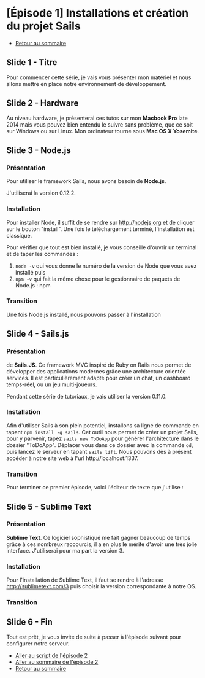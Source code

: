 # [Épisode 1] Installations et création du projet Sails

* [Retour au sommaire](https://github.com/SailsToDoAppTutorial/Francais/blob/master/Ep1#Épisode-1-installations-et-création-du-projet-sails)

## Slide 1 - Titre

Pour commencer cette série, je vais vous présenter mon matériel et nous allons mettre en place notre environnement de développement.

## Slide 2 - Hardware

Au niveau hardware, je présenterai ces tutos sur mon **Macbook Pro** late 2014 mais vous pouvez bien entendu le suivre sans problème, que ce soit sur Windows ou sur Linux. Mon ordinateur tourne sous **Mac OS X Yosemite**.

## Slide 3 - Node.js

### Présentation

Pour utiliser le framework Sails, nous avons besoin de **Node.js**.

J'utiliserai la version 0.12.2. 

### Installation

Pour installer Node, il suffit de se rendre sur http://nodejs.org et de cliquer sur le bouton "install". Une fois le téléchargement terminé, l'installation est classique.

Pour vérifier que tout est bien installé, je vous conseille d'ouvrir un terminal et de taper les commandes :

1. `node -v` qui vous donne le numéro de la version de Node que vous avez installé puis
2. `npm -v` qui fait la même chose pour le gestionnaire de paquets de Node.js : npm

### Transition

Une fois Node.js installé, nous pouvons passer à l'installation

## Slide 4 - Sails.js

### Présentation

de **Sails.JS**. Ce framework MVC inspiré de Ruby on Rails nous permet de développer des applications modernes grâce une architecture orientée services. Il est particulièrement adapté pour créer un chat, un dashboard temps-réel, ou un jeu multi-joueurs. 

Pendant cette série de tutoriaux, je vais utiliser la version 0.11.0.

### Installation

Afin d'utiliser Sails à son plein potentiel, installons sa ligne de commande en tapant `npm install -g sails`. Cet outil nous permet de créer un projet Sails, pour y parvenir, tapez `sails new ToDoApp` pour générer l'architecture dans le dossier "ToDoApp". Déplacer vous dans ce dossier avec la commande `cd`, puis lancez le serveur en tapant `sails lift`. Nous pouvons dès à présent accéder à notre site web à l'url http://localhost:1337.

### Transition

Pour terminer ce premier épisode, voici l'éditeur de texte que j'utilise :

## Slide 5 - Sublime Text

### Présentation

**Sublime Text**. Ce logiciel sophistiqué me fait gagner beaucoup de temps grâce à ces nombreux raccourcis, il a en plus le mérite d'avoir une très jolie interface. J'utiliserai pour ma part la version 3.

### Installation

Pour l'installation de Sublime Text, il faut se rendre à l'adresse http://sublimetext.com/3 puis choisir la version correspondante à notre OS.

### Transition

## Slide 6 - Fin

Tout est prêt, je vous invite de suite à passer à l'épisode suivant pour configurer notre serveur.

* [Aller au script de l'épisode 2](https://github.com/SailsToDoAppTutorial/Francais/blob/master/Ep2/SCRIPT.md#Épisode-2-configuration-du-serveur)
* [Aller au sommaire de l'épisode 2](https://github.com/SailsToDoAppTutorial/Francais/blob/master/Ep2#Épisode-2-configuration-du-serveur)
* [Retour au sommaire](https://github.com/SailsToDoAppTutorial/Francais/blob/master/Ep1#Épisode-1-installations-et-création-du-projet-sails)